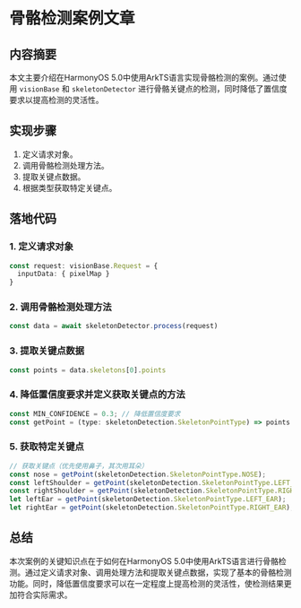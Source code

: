 # 骨骼检测案例文章

## 内容摘要
本文主要介绍在HarmonyOS 5.0中使用ArkTS语言实现骨骼检测的案例。通过使用 `visionBase` 和 `skeletonDetector` 进行骨骼关键点的检测，同时降低了置信度要求以提高检测的灵活性。

## 实现步骤
1. 定义请求对象。
2. 调用骨骼检测处理方法。
3. 提取关键点数据。
4. 根据类型获取特定关键点。

## 落地代码
### 1. 定义请求对象
```typescript
const request: visionBase.Request = {
  inputData: { pixelMap }
}
```

### 2. 调用骨骼检测处理方法
```typescript
const data = await skeletonDetector.process(request)
```

### 3. 提取关键点数据
```typescript
const points = data.skeletons[0].points
```

### 4. 降低置信度要求并定义获取关键点的方法
```typescript
const MIN_CONFIDENCE = 0.3; // 降低置信度要求
const getPoint = (type: skeletonDetection.SkeletonPointType) => points.find(p => p.type === type && p.score >= MIN_CONFIDENCE)?.point;
```

### 5. 获取特定关键点
```typescript
// 获取关键点（优先使用鼻子，其次用耳朵）
const nose = getPoint(skeletonDetection.SkeletonPointType.NOSE);
const leftShoulder = getPoint(skeletonDetection.SkeletonPointType.LEFT_SHOULDER);
const rightShoulder = getPoint(skeletonDetection.SkeletonPointType.RIGHT_SHOULDER);
let leftEar = getPoint(skeletonDetection.SkeletonPointType.LEFT_EAR);
let rightEar = getPoint(skeletonDetection.SkeletonPointType.RIGHT_EAR);
```

## 总结
本次案例的关键知识点在于如何在HarmonyOS 5.0中使用ArkTS语言进行骨骼检测。通过定义请求对象、调用处理方法和提取关键点数据，实现了基本的骨骼检测功能。同时，降低置信度要求可以在一定程度上提高检测的灵活性，使检测结果更加符合实际需求。